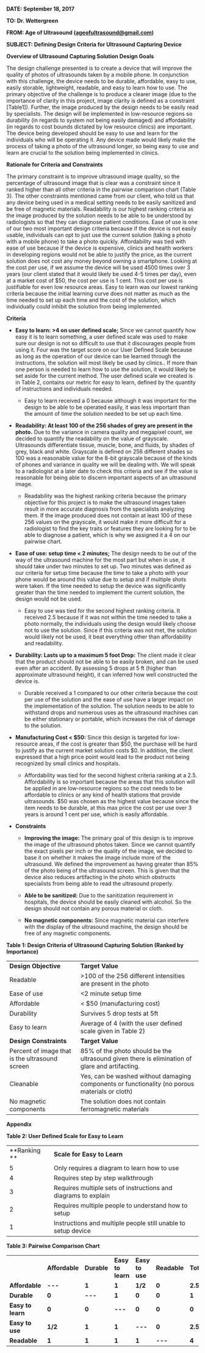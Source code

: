 **DATE: September 18, 2017**

**TO: Dr. Wettergreen**

**FROM: Age of Ultrasound (ageofultrasound@gmail.com)**

**SUBJECT: Defining Design Criteria for Ultrasound Capturing Device**

**Overview of Ultrasound Capturing Solution Design Goals**

The design challenge presented is to create a device that will improve
the quality of photos of ultrasounds taken by a mobile phone. In
conjunction with this challenge, the device needs to be durable,
affordable, easy to use, easily storable, lightweight, readable, and
easy to learn how to use. The primary objective of the challenge is to
produce a clearer image (due to the importance of clarity in this
project, image clarity is defined as a constraint \[Table1\]). Further,
the image produced by the design needs to be easily read by specialists.
The design will be implemented in low-resource regions so durability (in
regards to system not being easily damaged) and affordability (in
regards to cost bounds dictated by low resource clinics) are important.
The device being developed should be easy to use and learn for the
individuals who will be operating it. Any device made would likely make
the process of taking a photo of the ultrasound longer, so being easy to
use and learn are crucial to the solution being implemented in clinics.

**Rationale for Criteria and Constraints**

The primary constraint is to improve ultrasound image quality, so the
percentage of ultrasound image that is clear was a constraint since it
ranked higher than all other criteria in the pairwise comparison chart
(Table 3). The other constraints mentioned came from our client, who
told us that any device being used in a medical setting needs to be
easily sanitized and be free of magnetic materials. Readability is our
highest ranking criteria as the image produced by the solution needs to
be able to be understood by radiologists so that they can diagnose
patient conditions. Ease of use is one of our two most important design
criteria because if the device is not easily usable, individuals can opt
to just use the current solution (taking a photo with a mobile phone) to
take a photo quickly. Affordability was tied with ease of use because if
the device is expensive, clinics and health workers in developing
regions would not be able to justify the price, as the current solution
does not cost any money beyond owning a smartphone. Looking at the cost
per use, if we assume the device will be used 4500 times over 3 years
(our client stated that it would likely be used 4-5 times per day), even
at a market cost of $50, the cost per use is 1 cent. This cost per use
is justifiable for even low resource areas. Easy to learn was our lowest
ranking criteria because the initial learning curve does not matter as
much as the time needed to set up each time and the cost of the
solution, which individually could inhibit the solution from being
implemented.

**Criteria**

  - **Easy to learn: \>4 on user defined scale;** Since we cannot
    quantify how easy it is to learn something, a user defined scale
    was used to make sure our design is not so difficult to use that
    it discourages people from using it. Four was the target score on
    our User Defined Scale because as long as the operation of our
    device can be learned through the instructions, the solution will
    most likely be used by clinics.. If more than one person is needed
    to learn how to use the solution, it would likely be set aside for
    the current method. The user defined scale we created is in Table
    2, contains our metric for easy to learn, defined by the quantity
    of instructions and individuals needed.
    
      - Easy to learn received a 0 because although it was important
        for the design to be able to be operated easily, it was less
        important than the amount of time the solution needed to be
        set up each time.

  - **Readability: At least 100 of the 256 shades of grey are present
    in the photo.** Due to the variance in camera quality and
    megapixel count, we decided to quantify the readability on the
    value of grayscale. Ultrasounds differentiate tissue, muscle,
    bone, and fluids, by shades of grey, black and white. Grayscale is
    defined on 256 different shades so 100 was a reasonable value for
    the 8-bit grayscale because of the kinds of phones and variance in
    quality we will be dealing with. We will speak to a radiologist at
    a later date to check this criteria and see if the value is
    reasonable for being able to discern important aspects of an
    ultrasound image.
    
      - Readability was the highest ranking criteria because the
        primary objective for this project is to make the ultrasound
        images taken result in more accurate diagnosis from the
        specialists analyzing them. If the image produced does not
        contain at least 100 of these 256 values on the grayscale, it
        would make it more difficult for a radiologist to find the key
        traits or features they are looking for to be able to diagnose
        a patient, which is why we assigned it a 4 on our pairwise
        chart.

  - **Ease of use: setup time \< 2 minutes;** The design needs to be
    out of the way of the ultrasound machine for the most part but
    when in use, it should take under two minutes to set up. Two
    minutes was defined as our criteria for setup time because the
    time to take a photo with your phone would be around this value
    due to setup and if multiple shots were taken. If the time needed
    to setup the device was significantly greater than the time needed
    to implement the current solution, the design would not be used.
    
      - Easy to use was tied for the second highest ranking criteria.
        It received 2.5 because if it was not within the time needed
        to take a photo normally, the individuals using the design
        would likely choose not to use the solution. Since if this
        criteria was not met, the solution would likely not be used,
        it beat everything other than affordability and readability.

  - **Durability: Lasts up to a maximum 5 foot Drop:** The client made
    it clear that the product should not be able to be easily broken,
    and can be used even after an accident. By assessing 5 drops at 5
    ft (higher than approximate ultrasound height), it can inferred
    how well constructed the device is.
    
      - Durable received a 1 compared to our other criteria because
        the cost per use of the solution and the ease of use have a
        larger impact on the implementation of the solution. The
        solution needs to be able to withstand drops and numerous uses
        as the ultrasound machines can be either stationary or
        portable, which increases the risk of damage to the solution.

  - **Manufacturing Cost \< $50:** Since this design is targeted for
    low-resource areas, if the cost is greater than $50, the purchase
    will be hard to justify as the current market solution costs $0.
    In addition, the client expressed that a high price point would
    lead to the product not being recognized by small clinics and
    hospitals.
    
      - Affordability was tied for the second highest criteria ranking
        at a 2.5. Affordability is so important because the areas that
        this solution will be applied in are low-resource regions so
        the cost needs to be affordable to clinics or any kind of
        health stations that provide ultrasounds. $50 was chosen as
        the highest value because since the item needs to be durable,
        at this max price the cost per use over 3 years is around 1
        cent per use, which is easily affordable.

  - **Constraints**
    
      - **Improving the image:** The primary goal of this design is to
        improve the image of the ultrasound photos taken. Since we
        cannot quantify the exact pixels per inch or the quality of
        the image, we decided to base it on whether it makes the image
        include more of the ultrasound. We defined the improvement as
        having greater than 85% of the photo being of the ultrasound
        screen. This is given that the device also reduces artifacting
        in the photo which obstructs specialists from being able to
        read the ultrasound properly.
    
      - **Able to be sanitized:** Due to the sanitization requirement
        in hospitals, the device should be easily cleaned with
        alcohol. So the design should not contain any porous material
        or cloth.
    
      - **No magnetic components:** Since magnetic material can
        interfere with the display of the ultrasound machine, the
        design should be free of any magnetic components.

**Table 1: Design Criteria of Ultrasound Capturing Solution (Ranked by
Importance)**

|                                                |                                                                                                |
| ---------------------------------------------- | ---------------------------------------------------------------------------------------------- |
| **Design Objective**                           | **Target Value**                                                                               |
| Readable                                       | \>100 of the 256 different intensities are present in the photo                                |
| Ease of use                                    | \<2 minute setup time                                                                          |
| Affordable                                     | \< $50 (manufacturing cost)                                                                    |
| Durability                                     | Survives 5 drop tests at 5ft                                                                   |
| Easy to learn                                  | Average of 4 (with the user defined scale given in Table 2)                                    |
| **Design Constraints**                         | **Target Value**                                                                               |
| Percent of image that is the ultrasound screen | 85% of the photo should be the ultrasound given there is elimination of glare and artifacting. |
| Cleanable                                      | Yes, can be washed without damaging components or functionality (no porous materials or cloth) |
| No magnetic components                         | The solution does not contain ferromagnetic materials                                          |

**Appendix**

**Table 2: User Defined Scale for Easy to
Learn**

|              |                                                                |
| ------------ | -------------------------------------------------------------- |
| **Ranking ** | **Scale for Easy to Learn**                                    |
| 5            | Only requires a diagram to learn how to use                    |
| 4            | Requires step by step walkthrough                              |
| 3            | Requires multiple sets of instructions and diagrams to explain |
| 2            | Requires multiple people to understand how to setup            |
| 1            | Instructions and multiple people still unable to setup device  |

**Table 3: Pairwise Comparison
Chart**

|                   |                |             |                   |                 |              |           |
| ----------------- | -------------- | ----------- | ----------------- | --------------- | ------------ | --------- |
|                   | **Affordable** | **Durable** | **Easy to learn** | **Easy to use** | **Readable** | **Total** |
| **Affordable**    | **---**        | **1**       | **1**             | **1/2**         | **0**        | **2.5**   |
| **Durable**       | **0**          | **---**     | **1**             | **0**           | **0**        | **1**     |
| **Easy to learn** | **0**          | **0**       | **---**           | **0**           | **0**        | **0**     |
| **Easy to use**   | **1/2**        | **1**       | **1**             | **---**         | **0**        | **2.5**   |
| **Readable**      | **1**          | **1**       | **1**             | **1**           | **---**      | **4**     |
